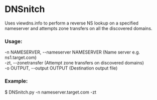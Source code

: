 # DNSnitch
Uses viewdns.info to perform a reverse NS lookup on a specified nameserver and attempts zone transfers on all the discovered domains.

### Usage:
-n NAMESERVER, --nameserver NAMESERVER (Name server e.g. ns1.target.com)  <br />
-zt, --zonetransfer (Attempt zone transfers on discovered domains)  <br />
-o OUTPUT, --output OUTPUT (Destination output file)  <br />

### Example:
$ DNSnitch.py -n nameserver.target.com -zt
